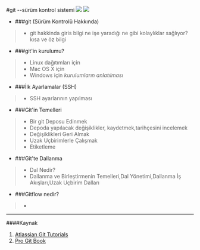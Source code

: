 #git --sürüm kontrol sistemi			![][2]  	![][1] 	

* ###git (Sürüm Kontrolü Hakkında)
> * git hakkinda giris bilgi ne işe yaradığı ne gibi kolaylıklar sağlıyor? kısa ve öz bilgi

* ###git'in kurulumu?
> * Linux dağıtımları için
> * Mac OS X için
> * Windows için *kurulumların anlatılması*

* ###İlk Ayarlamalar (SSH)
> * SSH ayarlarının yapılması
* ###Git'in Temelleri
> * Bir git Deposu Edinmek
> * Depoda yapılacak değişiklikler, kaydetmek,tarihçesini incelemek
> * Değişiklikleri Geri Almak
> * Uzak Uçbirimlerle Çalışmak
> * Etiketleme 

* ###Git'te Dallanma
> * Dal Nedir?
> * Dallanma ve Birleştirmenin Temelleri,Dal Yönetimi,Dallanma İş Akışları,Uzak Uçbirim Dalları

* ###Gitflow nedir?
> * 





----------------------
  [1]: https://github.com/paufsc/journey-to-git/blob/master/assets/img/git-1.png
  [2]: https://github.com/paufsc/journey-to-git/blob/master/assets/img/git-3.png

  ####Kaynak

  1. [Atlassian Git Tutorials](https://www.atlassian.com/git/)
  2. [Pro Git Book](http://git-scm.com/book/tr)